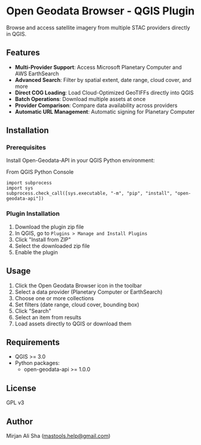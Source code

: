 # Open Geodata Browser - QGIS Plugin

Browse and access satellite imagery from multiple STAC providers directly in QGIS.

## Features

- **Multi-Provider Support**: Access Microsoft Planetary Computer and AWS EarthSearch
- **Advanced Search**: Filter by spatial extent, date range, cloud cover, and more
- **Direct COG Loading**: Load Cloud-Optimized GeoTIFFs directly into QGIS
- **Batch Operations**: Download multiple assets at once
- **Provider Comparison**: Compare data availability across providers
- **Automatic URL Management**: Automatic signing for Planetary Computer

## Installation

### Prerequisites

Install Open-Geodata-API in your QGIS Python environment:

From QGIS Python Console
```
import subprocess
import sys
subprocess.check_call([sys.executable, "-m", "pip", "install", "open-geodata-api"])
```

### Plugin Installation

1. Download the plugin zip file
2. In QGIS, go to `Plugins > Manage and Install Plugins`
3. Click "Install from ZIP"
4. Select the downloaded zip file
5. Enable the plugin

## Usage

1. Click the Open Geodata Browser icon in the toolbar
2. Select a data provider (Planetary Computer or EarthSearch)
3. Choose one or more collections
4. Set filters (date range, cloud cover, bounding box)
5. Click "Search"
6. Select an item from results
7. Load assets directly to QGIS or download them

## Requirements

- QGIS >= 3.0
- Python packages:
  - open-geodata-api >= 1.0.0

## License

GPL v3

## Author

Mirjan Ali Sha (mastools.help@gmail.com)



